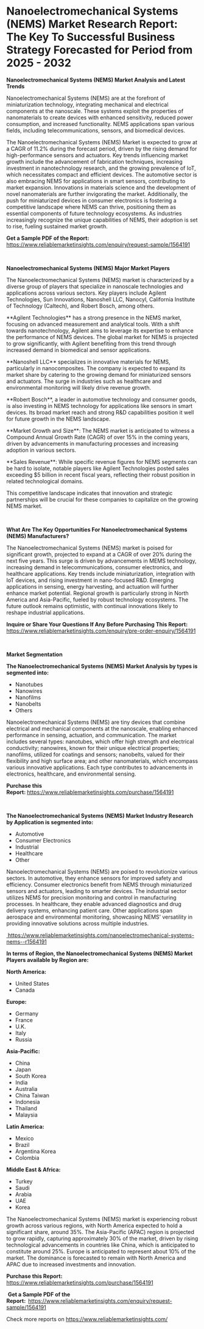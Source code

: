 <p><h1>Nanoelectromechanical Systems (NEMS) Market Research Report: The Key To Successful Business Strategy Forecasted for Period from 2025 - 2032</h1></p><p><strong>Nanoelectromechanical Systems (NEMS) Market Analysis and Latest Trends</strong></p>
<p><p>Nanoelectromechanical Systems (NEMS) are at the forefront of miniaturization technology, integrating mechanical and electrical components at the nanoscale. These systems exploit the properties of nanomaterials to create devices with enhanced sensitivity, reduced power consumption, and increased functionality. NEMS applications span various fields, including telecommunications, sensors, and biomedical devices.</p><p>The Nanoelectromechanical Systems (NEMS) Market is expected to grow at a CAGR of 11.2% during the forecast period, driven by the rising demand for high-performance sensors and actuators. Key trends influencing market growth include the advancement of fabrication techniques, increasing investment in nanotechnology research, and the growing prevalence of IoT, which necessitates compact and efficient devices. The automotive sector is also embracing NEMS for applications in smart sensors, contributing to market expansion. Innovations in materials science and the development of novel nanomaterials are further invigorating the market. Additionally, the push for miniaturized devices in consumer electronics is fostering a competitive landscape where NEMS can thrive, positioning them as essential components of future technology ecosystems. As industries increasingly recognize the unique capabilities of NEMS, their adoption is set to rise, fueling sustained market growth.</p></p>
<p><strong>Get a Sample PDF of the Report:&nbsp;</strong> <a href="https://www.reliablemarketinsights.com/enquiry/request-sample/1564191?utm_campaign=2756&utm_medium=2&utm_source=Github&utm_content=ia&utm_term=06042025&utm_id=nanoelectromechanical-systems-nems">https://www.reliablemarketinsights.com/enquiry/request-sample/1564191</a></p>
<p>&nbsp;</p>
<p><strong>Nanoelectromechanical Systems (NEMS) Major Market Players</strong></p>
<p><p>The Nanoelectromechanical Systems (NEMS) market is characterized by a diverse group of players that specialize in nanoscale technologies and applications across various sectors. Key players include Agilent Technologies, Sun Innovations, Nanoshell LLC, Nanocyl, California Institute of Technology (Caltech), and Robert Bosch, among others.</p><p>**Agilent Technologies** has a strong presence in the NEMS market, focusing on advanced measurement and analytical tools. With a shift towards nanotechnology, Agilent aims to leverage its expertise to enhance the performance of NEMS devices. The global market for NEMS is projected to grow significantly, with Agilent benefiting from this trend through increased demand in biomedical and sensor applications.</p><p>**Nanoshell LLC** specializes in innovative materials for NEMS, particularly in nanocomposites. The company is expected to expand its market share by catering to the growing demand for miniaturized sensors and actuators. The surge in industries such as healthcare and environmental monitoring will likely drive revenue growth.</p><p>**Robert Bosch**, a leader in automotive technology and consumer goods, is also investing in NEMS technology for applications like sensors in smart devices. Its broad market reach and strong R&D capabilities position it well for future growth in the NEMS landscape.</p><p>**Market Growth and Size**: The NEMS market is anticipated to witness a Compound Annual Growth Rate (CAGR) of over 15% in the coming years, driven by advancements in manufacturing processes and increasing adoption in various sectors.</p><p>**Sales Revenue**: While specific revenue figures for NEMS segments can be hard to isolate, notable players like Agilent Technologies posted sales exceeding $5 billion in recent fiscal years, reflecting their robust position in related technological domains.</p><p>This competitive landscape indicates that innovation and strategic partnerships will be crucial for these companies to capitalize on the growing NEMS market.</p></p>
<p>&nbsp;</p>
<p><strong>What Are The Key Opportunities For Nanoelectromechanical Systems (NEMS) Manufacturers?</strong></p>
<p><p>The Nanoelectromechanical Systems (NEMS) market is poised for significant growth, projected to expand at a CAGR of over 20% during the next five years. This surge is driven by advancements in MEMS technology, increasing demand in telecommunications, consumer electronics, and healthcare applications. Key trends include miniaturization, integration with IoT devices, and rising investment in nano-focused R&D. Emerging applications in sensing, energy harvesting, and actuation will further enhance market potential. Regional growth is particularly strong in North America and Asia-Pacific, fueled by robust technology ecosystems. The future outlook remains optimistic, with continual innovations likely to reshape industrial applications.</p></p>
<p><strong>Inquire or Share Your Questions If Any Before Purchasing This Report:</strong> <a href="https://www.reliablemarketinsights.com/enquiry/pre-order-enquiry/1564191?utm_campaign=2756&utm_medium=2&utm_source=Github&utm_content=ia&utm_term=06042025&utm_id=nanoelectromechanical-systems-nems">https://www.reliablemarketinsights.com/enquiry/pre-order-enquiry/1564191</a></p>
<p>&nbsp;</p>
<p><strong>Market Segmentation</strong></p>
<p><strong>The Nanoelectromechanical Systems (NEMS) Market Analysis by types is segmented into:</strong></p>
<p><ul><li>Nanotubes</li><li>Nanowires</li><li>Nanofilms</li><li>Nanobelts</li><li>Others</li></ul></p>
<p><p>Nanoelectromechanical Systems (NEMS) are tiny devices that combine electrical and mechanical components at the nanoscale, enabling enhanced performance in sensing, actuation, and communication. The market includes several types: nanotubes, which offer high strength and electrical conductivity; nanowires, known for their unique electrical properties; nanofilms, utilized for coatings and sensors; nanobelts, valued for their flexibility and high surface area; and other nanomaterials, which encompass various innovative applications. Each type contributes to advancements in electronics, healthcare, and environmental sensing.</p></p>
<p><strong>Purchase this Report:&nbsp;</strong><a href="https://www.reliablemarketinsights.com/purchase/1564191?utm_campaign=2756&utm_medium=2&utm_source=Github&utm_content=ia&utm_term=06042025&utm_id=nanoelectromechanical-systems-nems">https://www.reliablemarketinsights.com/purchase/1564191</a></p>
<p>&nbsp;</p>
<p><strong>The Nanoelectromechanical Systems (NEMS) Market Industry Research by Application is segmented into:</strong></p>
<p><ul><li>Automotive</li><li>Consumer Electronics</li><li>Industrial</li><li>Healthcare</li><li>Other</li></ul></p>
<p><p>Nanoelectromechanical Systems (NEMS) are poised to revolutionize various sectors. In automotive, they enhance sensors for improved safety and efficiency. Consumer electronics benefit from NEMS through miniaturized sensors and actuators, leading to smarter devices. The industrial sector utilizes NEMS for precision monitoring and control in manufacturing processes. In healthcare, they enable advanced diagnostics and drug delivery systems, enhancing patient care. Other applications span aerospace and environmental monitoring, showcasing NEMS’ versatility in providing innovative solutions across multiple industries.</p></p>
<p><a href="https://www.reliablemarketinsights.com/nanoelectromechanical-systems-nems--r1564191?utm_campaign=2756&utm_medium=2&utm_source=Github&utm_content=ia&utm_term=06042025&utm_id=nanoelectromechanical-systems-nems">&nbsp;https://www.reliablemarketinsights.com/nanoelectromechanical-systems-nems--r1564191</a></p>
<p><strong>In terms of Region, the Nanoelectromechanical Systems (NEMS) Market Players available by Region are:</strong></p>
<p>
    <p> <strong> North America: </strong>
        <ul>
            <li>United States</li>
            <li>Canada</li>
        </ul>
        </p> 
    <p> <strong> Europe: </strong>
        <ul>
            <li>Germany</li>
            <li>France</li>
            <li>U.K.</li>
            <li>Italy</li>
            <li>Russia</li>
        </ul>
        </p> 
    <p> <strong> Asia-Pacific: </strong>
        <ul>
            <li>China</li>
            <li>Japan</li>
            <li>South Korea</li>
            <li>India</li>
            <li>Australia</li>
            <li>China Taiwan</li>
            <li>Indonesia</li>
            <li>Thailand</li>
            <li>Malaysia</li>
        </ul>
        </p> 
    <p> <strong> Latin America: </strong>
        <ul>
            <li>Mexico</li>
            <li>Brazil</li>
            <li>Argentina Korea</li>
            <li>Colombia</li>
        </ul>
        </p> 
    <p> <strong> Middle East & Africa: </strong>
        <ul>
            <li>Turkey</li>
            <li>Saudi</li>
            <li>Arabia</li>
            <li>UAE</li>
            <li>Korea</li>
        </ul>
    </p>
    </p>
<p><p>The Nanoelectromechanical Systems (NEMS) market is experiencing robust growth across various regions, with North America expected to hold a significant share, around 35%. The Asia-Pacific (APAC) region is projected to grow rapidly, capturing approximately 30% of the market, driven by rising technological advancements in countries like China, which is anticipated to constitute around 25%. Europe is anticipated to represent about 10% of the market. The dominance is forecasted to remain with North America and APAC due to increased investments and innovation.</p></p>
<p><strong>Purchase this Report: </strong><a href="https://www.reliablemarketinsights.com/purchase/1564191?utm_campaign=2756&utm_medium=2&utm_source=Github&utm_content=ia&utm_term=06042025&utm_id=nanoelectromechanical-systems-nems">https://www.reliablemarketinsights.com/purchase/1564191</a></p>
<p>&nbsp;<strong>Get a Sample PDF of the Report:&nbsp;&nbsp;</strong><a href="https://www.reliablemarketinsights.com/enquiry/request-sample/1564191?utm_campaign=2756&utm_medium=2&utm_source=Github&utm_content=ia&utm_term=06042025&utm_id=nanoelectromechanical-systems-nems">https://www.reliablemarketinsights.com/enquiry/request-sample/1564191</a></p>
<p><strong></strong></p>
<p>Check more reports on <a href="https://www.reliablemarketinsights.com/?utm_campaign=2756&utm_medium=2&utm_source=Github&utm_content=ia&utm_term=06042025&utm_id=nanoelectromechanical-systems-nems">https://www.reliablemarketinsights.com/</a></p>